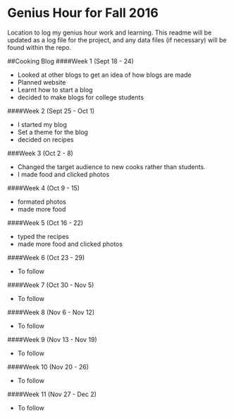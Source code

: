 # Genius Hour for Fall 2016
Location to log my genius hour work and learning.  This readme will be updated as a log file for the project, and any data files (if necessary) will be found within the repo. 

##Cooking Blog
####Week 1 (Sept 18 - 24)
* Looked at other blogs to get an idea of how blogs are made 
* Planned website
* Learnt how to start a blog
* decided to make blogs for college students

####Week 2 (Sept 25 - Oct 1)
* I started my blog
* Set a theme for the blog
* decided on recipes 

###Week 3 (Oct 2 - 8)
* Changed the target audience to new cooks rather than students.
* I made food and clicked photos 

####Week 4 (Oct 9 - 15)
* formated photos 
* made more food

####Week 5 (Oct 16 - 22)
* typed the recipes
* made more food and clicked photos

####Week 6 (Oct 23 - 29)
* To follow

####Week 7 (Oct 30 - Nov 5)
* To follow

####Week 8 (Nov 6 - Nov 12)
* To follow

####Week 9 (Nov 13 - Nov 19)
* To follow

####Week 10 (Nov 20 - 26)
* To follow

####Week 11 (Nov 27 - Dec 2)
* To follow